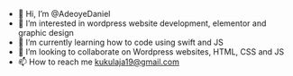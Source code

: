 - 👋 Hi, I’m @AdeoyeDaniel
- 👀 I’m interested in wordpress website development, elementor and graphic design
- 🌱 I’m currently learning how to code using swift and JS
- 💞️ I’m looking to collaborate on Wordpress websites, HTML, CSS and JS
- 📫 How to reach me kukulaja19@gmail.com

<!---
AdeoyeDaniel/AdeoyeDaniel is a ✨ special ✨ repository because its `README.md` (this file) appears on your GitHub profile.
You can click the Preview link to take a look at your changes.
--->

